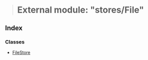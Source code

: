 > # External module: "stores/File"

## Index

### Classes

* [FileStore](../classes/_stores_file_.filestore.md)